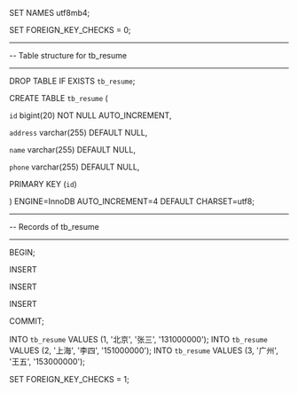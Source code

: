 SET NAMES utf8mb4;

SET FOREIGN_KEY_CHECKS = 0;

-- ----------------------------

-- Table structure for tb_resume

-- ----------------------------

DROP TABLE IF EXISTS `tb_resume`;

CREATE TABLE `tb_resume` (

 `id` bigint(20) NOT NULL AUTO_INCREMENT,

 `address` varchar(255) DEFAULT NULL,

 `name` varchar(255) DEFAULT NULL,

 `phone` varchar(255) DEFAULT NULL,

 PRIMARY KEY (`id`)

) ENGINE=InnoDB AUTO_INCREMENT=4 DEFAULT CHARSET=utf8;

-- ----------------------------

-- Records of tb_resume

-- ----------------------------

BEGIN;

INSERT

INSERT

INSERT

COMMIT;

INTO `tb_resume` VALUES (1, '北京', '张三', '131000000'); INTO `tb_resume` VALUES (2, '上海', '李四', '151000000'); INTO `tb_resume` VALUES (3, '广州', '王五', '153000000'); 

SET FOREIGN_KEY_CHECKS = 1;